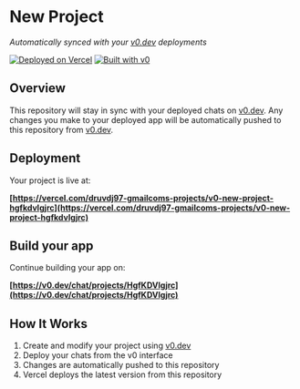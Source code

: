 # New Project

*Automatically synced with your [v0.dev](https://v0.dev) deployments*

[![Deployed on Vercel](https://img.shields.io/badge/Deployed%20on-Vercel-black?style=for-the-badge&logo=vercel)](https://vercel.com/druvdj97-gmailcoms-projects/v0-new-project-hgfkdvlgjrc)
[![Built with v0](https://img.shields.io/badge/Built%20with-v0.dev-black?style=for-the-badge)](https://v0.dev/chat/projects/HgfKDVlgjrc)

## Overview

This repository will stay in sync with your deployed chats on [v0.dev](https://v0.dev).
Any changes you make to your deployed app will be automatically pushed to this repository from [v0.dev](https://v0.dev).

## Deployment

Your project is live at:

**[https://vercel.com/druvdj97-gmailcoms-projects/v0-new-project-hgfkdvlgjrc](https://vercel.com/druvdj97-gmailcoms-projects/v0-new-project-hgfkdvlgjrc)**

## Build your app

Continue building your app on:

**[https://v0.dev/chat/projects/HgfKDVlgjrc](https://v0.dev/chat/projects/HgfKDVlgjrc)**

## How It Works

1. Create and modify your project using [v0.dev](https://v0.dev)
2. Deploy your chats from the v0 interface
3. Changes are automatically pushed to this repository
4. Vercel deploys the latest version from this repository